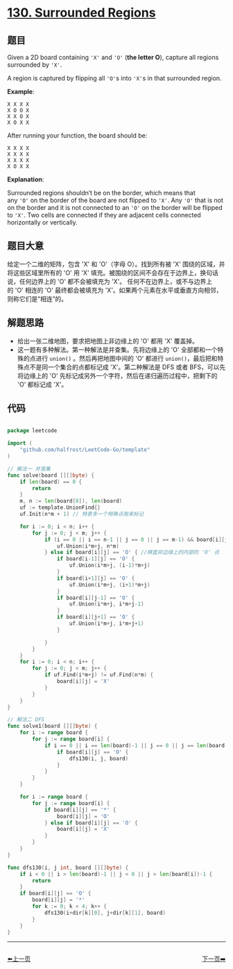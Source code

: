 # [130. Surrounded Regions](https://leetcode.com/problems/surrounded-regions/)



## 题目

Given a 2D board containing `'X'` and `'O'` (**the letter O**), capture all regions surrounded by `'X'`.

A region is captured by flipping all `'O'`s into `'X'`s in that surrounded region.

**Example**:

    X X X X
    X O O X
    X X O X
    X O X X

After running your function, the board should be:

    X X X X
    X X X X
    X X X X
    X O X X

**Explanation**:

Surrounded regions shouldn’t be on the border, which means that any `'O'` on the border of the board are not flipped to `'X'`. Any `'O'` that is not on the border and it is not connected to an `'O'` on the border will be flipped to `'X'`. Two cells are connected if they are adjacent cells connected horizontally or vertically.

## 题目大意

给定一个二维的矩阵，包含 'X' 和 'O'（字母 O）。找到所有被 'X' 围绕的区域，并将这些区域里所有的 'O' 用 'X' 填充。被围绕的区间不会存在于边界上，换句话说，任何边界上的 'O' 都不会被填充为 'X'。 任何不在边界上，或不与边界上的 'O' 相连的 'O' 最终都会被填充为 'X'。如果两个元素在水平或垂直方向相邻，则称它们是“相连”的。


## 解题思路


- 给出一张二维地图，要求把地图上非边缘上的 'O' 都用 'X' 覆盖掉。
- 这一题有多种解法。第一种解法是并查集。先将边缘上的 'O' 全部都和一个特殊的点进行 `union()` 。然后再把地图中间的 'O' 都进行 `union()`，最后把和特殊点不是同一个集合的点都标记成 'X'。第二种解法是 DFS 或者 BFS，可以先将边缘上的 'O' 先标记成另外一个字符，然后在递归遍历过程中，把剩下的 'O' 都标记成 'X'。



## 代码

```go

package leetcode

import (
	"github.com/halfrost/LeetCode-Go/template"
)

// 解法一 并查集
func solve(board [][]byte) {
	if len(board) == 0 {
		return
	}
	m, n := len(board[0]), len(board)
	uf := template.UnionFind{}
	uf.Init(n*m + 1) // 特意多一个特殊点用来标记

	for i := 0; i < n; i++ {
		for j := 0; j < m; j++ {
			if (i == 0 || i == n-1 || j == 0 || j == m-1) && board[i][j] == 'O' { //棋盘边缘上的 'O' 点
				uf.Union(i*m+j, n*m)
			} else if board[i][j] == 'O' { //棋盘非边缘上的内部的 'O' 点
				if board[i-1][j] == 'O' {
					uf.Union(i*m+j, (i-1)*m+j)
				}
				if board[i+1][j] == 'O' {
					uf.Union(i*m+j, (i+1)*m+j)
				}
				if board[i][j-1] == 'O' {
					uf.Union(i*m+j, i*m+j-1)
				}
				if board[i][j+1] == 'O' {
					uf.Union(i*m+j, i*m+j+1)
				}

			}
		}
	}
	for i := 0; i < n; i++ {
		for j := 0; j < m; j++ {
			if uf.Find(i*m+j) != uf.Find(n*m) {
				board[i][j] = 'X'
			}
		}
	}
}

// 解法二 DFS
func solve1(board [][]byte) {
	for i := range board {
		for j := range board[i] {
			if i == 0 || i == len(board)-1 || j == 0 || j == len(board[i])-1 {
				if board[i][j] == 'O' {
					dfs130(i, j, board)
				}
			}
		}
	}

	for i := range board {
		for j := range board[i] {
			if board[i][j] == '*' {
				board[i][j] = 'O'
			} else if board[i][j] == 'O' {
				board[i][j] = 'X'
			}
		}
	}
}

func dfs130(i, j int, board [][]byte) {
	if i < 0 || i > len(board)-1 || j < 0 || j > len(board[i])-1 {
		return
	}
	if board[i][j] == 'O' {
		board[i][j] = '*'
		for k := 0; k < 4; k++ {
			dfs130(i+dir[k][0], j+dir[k][1], board)
		}
	}
}

```


----------------------------------------------
<div style="display: flex;justify-content: space-between;align-items: center;">
<p><a href="https://books.halfrost.com/leetcode/ChapterFour/0100~0199/0129.Sum-Root-to-Leaf-Numbers/">⬅️上一页</a></p>
<p><a href="https://books.halfrost.com/leetcode/ChapterFour/0100~0199/0131.Palindrome-Partitioning/">下一页➡️</a></p>
</div>
